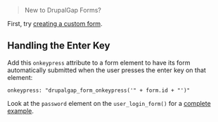 > New to DrupalGap Forms?

First, try [creating a custom form](/documentation/13_Forms/01_Creating_a_Custom_Form.md).

## Handling the Enter Key

Add this `onkeypress` attribute to a form element to have its form automatically submitted when the user presses the enter key on that element:

`onkeypress: "drupalgap_form_onkeypress('" + form.id + "')"`

Look at the `password` element on the `user_login_form()` for a [complete example](https://github.com/signalpoint/DrupalGap/blob/7.x-1.x/src/modules/user/user.forms.js).
